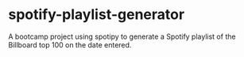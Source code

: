 # spotify-playlist-generator
A bootcamp project using spotipy to generate a Spotify playlist of the Billboard top 100 on the date entered.
